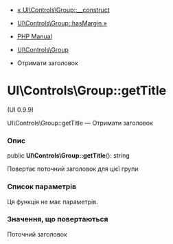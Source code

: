 - [«
UI\Controls\Group::\_\_construct](ui-controls-group.construct.md)
- [UI\Controls\Group::hasMargin »](ui-controls-group.hasmargin.md)

- [PHP Manual](index.md)
- [UI\Controls\Group](class.ui-controls-group.md)
- Отримати заголовок

# UI\Controls\Group::getTitle

(UI 0.9.9)

UI\Controls\Group::getTitle — Отримати заголовок

### Опис

public **UI\Controls\Group::getTitle**(): string

Повертає поточний заголовок для цієї групи

### Список параметрів

Ця функція не має параметрів.

### Значення, що повертаються

Поточний заголовок
